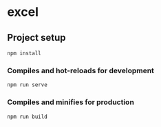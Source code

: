 # excel

## Project setup
```
npm install
```

### Compiles and hot-reloads for development
```
npm run serve
```

### Compiles and minifies for production
```
npm run build